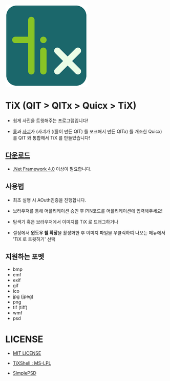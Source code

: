 ![TiX](https://raw.githubusercontent.com/RyuaNerin/QIT/master/TiX-256.png)

# TiX (QIT > QITx > Quicx > TiX)

- 쉽게 사진을 트윗해주는 프로그램입니다!

- [륜](https://ryuanerin.kr/)과 [사긔](http://usagination.com)가 (사긔가 ((륜이 만든 QIT) 를 포크해서 만든 QITx) 를 개조한 Quicx) 를 QIT 와 통합해서 TiX 를 만들었습니다!

## [다운로드](https://github.com/RyuaNerin/QIT/releases/latest)

- [.Net Framework 4.0](https://www.microsoft.com/ko-kr/download/details.aspx?id=17851) 이상이 필요합니다.

## 사용법

- 최초 실행 시  AOuth인증을 진행합니다.

 - 브라우저를 통해 어플리케이션 승인 후 PIN코드를 어플리케이션에 입력해주세요!

- 탐색기 혹은 브라우저에서 이미지를 TiX 로 드래그하거나

- 설정에서 **윈도우 쉘 확장**을 활성화한 후 이미지 파일을 우클릭하여 나오는 메뉴에서 'TiX 로 트윗하기' 선택

## 지원하는 포멧

- bmp
- emf
- exif
- gif
- ico
- jpg (jpeg)
- png
- tif (tiff)
- wmf
- psd

# LICENSE

- [MIT LICENSE](LICENSE)

- [TiXShell : MS-LPL](https://code.msdn.microsoft.com/windowsapps/CppShellExtContextMenuHandl-410a709a)

- [SimplePSD](http://www.codeproject.com/csharp/simplepsd.asp)

